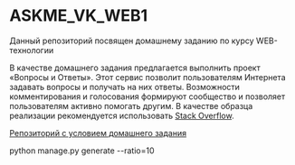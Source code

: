 # ASKME_VK_WEB1

Данный репозиторий посвящен домашнему заданию по курсу WEB-технологии 

В качестве домашнего задания предлагается выполнить проект «Вопросы и Ответы». Этот сервис позволит пользователям Интернета задавать вопросы и получать на них ответы. Возможности комментирования и голосования формируют сообщество и позволяет пользователям активно помогать другим. В качестве образца реализации рекомендуется использовать [Stack Overflow](https://stackoverflow.com).

[Репозиторий с условием домашнего задания](https://github.com/ziontab/tp-tasks)

python manage.py generate --ratio=10
